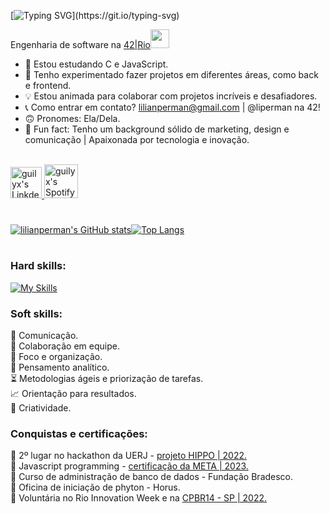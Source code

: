 [![Typing SVG](https://readme-typing-svg.herokuapp.com?color=%48067B&vCenter=true&lines=Oi,+eu+sou+a+Lilian!+👋;)](https://git.io/typing-svg)

Engenharia de software na <a href="https://42.rio">42|Rio</a><img src="https://media.giphy.com/media/WUlplcMpOCEmTGBtBW/giphy.gif" width="30"> 
</em></p>

- 🚀 Estou estudando C e JavaScript.
- 🐜 Tenho experimentado fazer projetos em diferentes áreas, como back e frontend.
- 💡 Estou animada para colaborar com projetos incríveis e desafiadores.
- 📞 Como entrar em contato? lilianperman@gmail.com | @liperman na 42!
- 🙃 Pronomes: Ela/Dela.
- 👀 Fun fact: Tenho um background sólido de marketing, design e comunicação | Apaixonada por tecnologia e inovação. 

<br/>
<a href="https://www.linkedin.com/in/lilianperman/">
  <img alt="guilyx's LinkdeIN" width="50px" src="https://user-images.githubusercontent.com/43545812/144035037-0f415fc7-9f96-4517-a370-ccc6e78a714b.png" />
</a>
<a href="https://open.spotify.com/user/ai04i9shm00fbvily90ody6v9">
  <img alt="guilyx's Spotify" width="54px" src="https://user-images.githubusercontent.com/43545812/144035120-1ad5169b-91c7-4078-bef9-6a82c733f373.png" />
</a>
<br>
</p> 

#

[![lilianperman's GitHub stats](https://github-readme-stats.vercel.app/api?username=lilianperman&count_private=true&show_icons=true&theme=radical)](https://github.com/lilianperman/github-readme-stats)[![Top Langs](https://github-readme-stats.vercel.app/api/top-langs/?username=lilianperman&show_icons=icons&theme=radical)](https://github.com/anuraghazra/github-readme-stats)
#
<h3>Hard skills:</h3>

[![My Skills](https://skillicons.dev/icons?i=c,js,figma,linux,vim,linkedin,github,premiere,photoshop)](https://skillicons.dev)


<h3>Soft skills:</h3>

🎤 Comunicação.</br>
🤝 Colaboração em equipe.</br>
🎯 Foco e organização.</br>
🤔 Pensamento analítico.</br>
⏳ Metodologias ágeis e priorização de tarefas.</br>
📈 Orientação para resultados.</br>
🤯 Criatividade.</br>

<h3>Conquistas e certificações:</h3>

🔸 2º lugar no hackathon da UERJ - <a href="https://www.youtube.com/watch?v=j8ShQIjTcMs&t=1s">projeto HIPPO | 2022.</a></br>
🔹 Javascript programming - <a href="https://www.coursera.org/account/accomplishments/certificate/QG4TGYNVLXXF">certificação da META | 2023.</a></br>
🔸 Curso de administração de banco de dados - Fundação Bradesco.</br>
🔹 Oficina de iniciação de phyton - Horus.</br>
🔸 Voluntária no Rio Innovation Week e na <a href="https://brasil.campus-party.org/">CPBR14 - SP | 2022.</a>
</em></p>
#
